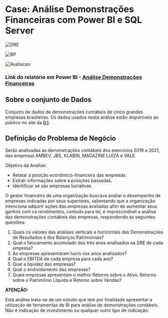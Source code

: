 # Case: Análise Demonstrações Financeiras com Power BI e SQL Server
![DRE](https://user-images.githubusercontent.com/104173188/201413212-971d4c8f-9b8c-4a75-8003-e28fdc545ee6.jpg)

![BP](https://user-images.githubusercontent.com/104173188/201413224-6bf58532-c9d5-40a5-8fd0-09c02eb5ca1c.jpg)

![Avaliacao](https://user-images.githubusercontent.com/104173188/201413230-b5554f66-9e8a-47ac-a9eb-16b545c1c1fe.jpg)

 ### **Link do relatório em Power BI** - [Análise Demonstrações Financeiras](https://app.powerbi.com/view?r=eyJrIjoiM2YwNGYxY2YtM2ZlNi00OWFhLWFmNDgtM2ZkNGE3YWNkNmFkIiwidCI6ImMxNDA5NGQwLTA0ZTMtNGM2YS1iMTM0LTg4ZTUxZDMwOWZmYyJ9)
 


 ## Sobre o conjunto de Dados 
  Conjunto de dados de demonstrações contábeis de cinco grandes empresas brasileiras. Os dados usados nesta análise estão disponíveis ao público no site da [B3](https://www.b3.com.br/pt_br/).

 ## Definição do Problema de Negócio
   Serão analisadas as demonstrações contábeis dos exercícios 2019 a 2021, das empresas AMBEV, JBS, KLABIN, MAGAZINE LUIZA e VALE.

  Objetivo da Analise:

  * Relatar a posição econômico-financeira das empresas.
  * Extrair informações sobre a posições passadas.
  * Identificar se são empresas lucrativas.

   O gestor financeiro de uma organização buscava avaliar o desempenho de empresas indicadas por seus superiores, salientando que a organização intenciona adquirir ações das empresas avaliadas afim de aumentar seus ganhos com os rendimentos, contudo para tal, é imprescindível a análise das demonstrações contábeis das empresas, respondendo as seguintes questões:

   1. Quais os valores das análises verticais e horizontais das Demonstrações de Resultados e dos Balanços Patrimoniais?
   2. Qual o faturamento acumulado dos três anos analisados na DRE de cada empresa?
   3. As empresas apresentaram lucro nos anos analisados?
   4. Qual o EBITDA de cada empresa para cada ano?
   5. Qual a liquidez das empresas?
   6. Qual o endividamento das empresas?
   7. Quais empresas apresentam o melhor Retorno sobre o Ativo, Retorno sobre o Patrimônio Líquido e Retorno sobre Vendas?



   **ATENÇÃO:**
   
   Está análise trata-se de um estudo que tem por finalidade apresentar a utilização de ferramentas de BI para análise de demonstrações contábeis. Não é indicação de investimento ou qualquer outro tipo de indicação.

